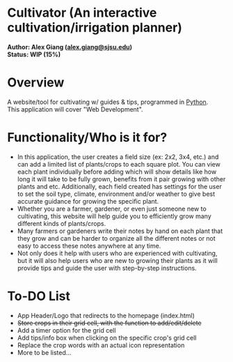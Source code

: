 # Cultivator (An interactive cultivation/irrigation planner)

**Author: Alex Giang (alex.giang@sjsu.edu)**  
**Status: WIP (15%)**

# Overview
A website/tool for cultivating w/ guides & tips, programmed in [Python](https://en.wikipedia.org/wiki/Python_(programming_language)).  
This application will cover "Web Development".  

# Functionality/Who is it for?
* In this application, the user creates a field size (ex: 2x2, 3x4, etc.) and can add a limited list of plants/crops to each square plot. You can view each plant individually before adding which will show details like how long it will take to be fully grown, benefits from it pair growing with other plants and etc. Additionally, each field created has settings for the user to set the soil type, climate, environment and/or weather to give best accurate guidance for growing the specific plant.
* Whether you are a farmer, gardener, or even just someone new to cultivating, this website will help guide you to efficiently grow many different kinds of plants/crops.  
* Many farmers or gardeners write their notes by hand on each plant that they grow and can be harder to organize all the different notes or not easy to access these notes anywhere at any time.  
* Not only does it help with users who are experienced with cultivating, but it will also help users who are new to growing their plants as it will provide tips and guide the user with step-by-step instructions.

# To-DO List
* App Header/Logo that redirects to the homepage (index.html)
* ~~Store crops in their grid cell, with the function to add/edit/delete~~
* Add a timer option for the grid cell
* Add tips/info box when clicking on the specific crop's grid cell
* Replace the crop words with an actual icon representation
* More to be listed...
